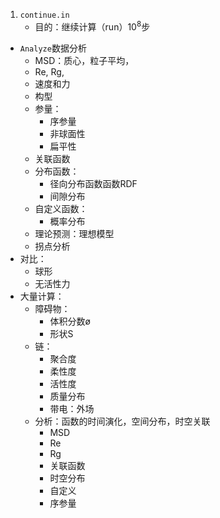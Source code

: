 1. ```continue.in```
    * 目的：继续计算（run）$10^{8}$步 
* ```Analyze```数据分析
    * MSD：质心，粒子平均，
    * Re, Rg, 
    * 速度和力
    * 构型
    * 参量：
        * 序参量
        * 非球面性
        * 扁平性
    * 关联函数
    * 分布函数：
        * 径向分布函数函数RDF
        * 间隙分布
    * 自定义函数：
        * 概率分布
    * 理论预测：理想模型
    * 拐点分析
* 对比：
    * 球形
    * 无活性力 
* 大量计算：
    * 障碍物：
        * 体积分数ø
        * 形状S
    * 链：
        * 聚合度
        * 柔性度
        * 活性度
        * 质量分布
        * 带电：外场
    * 分析：函数的时间演化，空间分布，时空关联
        * MSD
        * Re
        * Rg
        * 关联函数
        * 时空分布
        * 自定义
        * 序参量